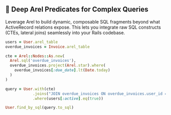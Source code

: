 ## 🚀 Deep Arel Predicates for Complex Queries
Leverage Arel to build dynamic, composable SQL fragments beyond what ActiveRecord relations expose. This lets you integrate raw SQL constructs (CTEs, lateral joins) seamlessly into your Rails codebase.

```ruby
users = User.arel_table
overdue_invoices = Invoice.arel_table

cte = Arel::Nodes::As.new(
  Arel.sql('overdue_invoices'),
  overdue_invoices.project(Arel.star).where(
    overdue_invoices[:due_date].lt(Date.today)
  )
)

query = User.with(cte)
            .joins("JOIN overdue_invoices ON overdue_invoices.user_id = users.id")
            .where(users[:active].eq(true))

User.find_by_sql(query.to_sql)
```